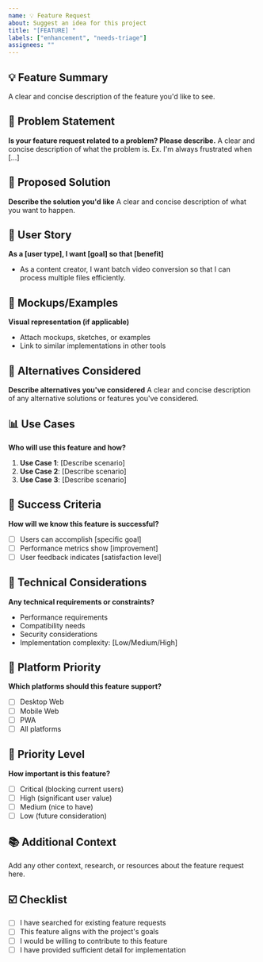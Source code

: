 ```yaml
---
name: 💡 Feature Request
about: Suggest an idea for this project
title: "[FEATURE] "
labels: ["enhancement", "needs-triage"]
assignees: ""
---
```


## 💡 Feature Summary

A clear and concise description of the feature you'd like to see.

## 🎯 Problem Statement

**Is your feature request related to a problem? Please describe.**
A clear and concise description of what the problem is. Ex. I'm always frustrated when [...]

## 💭 Proposed Solution

**Describe the solution you'd like**
A clear and concise description of what you want to happen.

## 🔄 User Story

**As a [user type], I want [goal] so that [benefit]**

- As a content creator, I want batch video conversion so that I can process multiple files efficiently.

## 🎨 Mockups/Examples

**Visual representation (if applicable)**

- Attach mockups, sketches, or examples
- Link to similar implementations in other tools

## 🔀 Alternatives Considered

**Describe alternatives you've considered**
A clear and concise description of any alternative solutions or features you've considered.

## 📊 Use Cases

**Who will use this feature and how?**

1. **Use Case 1**: [Describe scenario]
2. **Use Case 2**: [Describe scenario]
3. **Use Case 3**: [Describe scenario]

## 🎯 Success Criteria

**How will we know this feature is successful?**

- [ ] Users can accomplish [specific goal]
- [ ] Performance metrics show [improvement]
- [ ] User feedback indicates [satisfaction level]

## 🔧 Technical Considerations

**Any technical requirements or constraints?**

- Performance requirements
- Compatibility needs
- Security considerations
- Implementation complexity: [Low/Medium/High]

## 📱 Platform Priority

**Which platforms should this feature support?**

- [ ] Desktop Web
- [ ] Mobile Web
- [ ] PWA
- [ ] All platforms

## 🚀 Priority Level

**How important is this feature?**

- [ ] Critical (blocking current users)
- [ ] High (significant user value)
- [ ] Medium (nice to have)
- [ ] Low (future consideration)

## 📚 Additional Context

Add any other context, research, or resources about the feature request here.

## ☑️ Checklist

- [ ] I have searched for existing feature requests
- [ ] This feature aligns with the project's goals
- [ ] I would be willing to contribute to this feature
- [ ] I have provided sufficient detail for implementation
